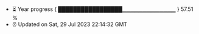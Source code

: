- ⏳ Year progress { █████████████████▁▁▁▁▁▁▁▁▁▁▁▁▁ } 57.51 %
- ⏰ Updated on Sat, 29 Jul 2023 22:14:32 GMT

